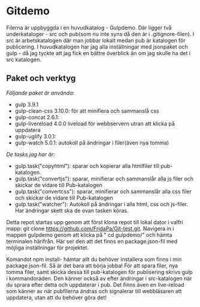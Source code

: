 ﻿# Gitdemo

Filerna är uppbyggda i en huvudkatalog - Gulpdemo. Där ligger två underkataloger - src och pub(som nu inte syns då den är i .gitignore-filen).
I src är arbetskatalogen där man jobbar lokalt medan pub är katalogen för publicering. I huvudkatalogen har jag alla inställningar 
med jsonpaket och gulp - då jag tyckte att jag fick en bättre överblick än om jag skulle ha det i src katalogen. 



## Paket och verktyg

*Följande paket är använda:*
* gulp 3.9.1
* gulp-clean-css 3.10.0: för att minifiera och sammanslå css
* gulp-concat 2.6.1: 
* gulp-livereload 4.0.0 liveload för webbservern utran att klicka på uppdatera
* gulp-uglify 3.0.1: 
* gulp-watch 5.0.1: autokoll på ändringar i filer(även nya tomma)

*De tasks jag har är:*
* gulp.task("copyhtml"): sparar och kopierar alla htmlfiler till pub-katalogen.
* gulp.task("convertjs"): sparar, minifierar och sammanslår alla js filer och skickar de vidare till Pub-katalogen
* gulp.task("convertcss"): sparar, minifierar och sammanslår alla css filer och skickar de vidare till Pub-katalogen
* gulp.task("watcher"): Autokoll på ändringar i alla html, css och js-filer. Har ändringar skett ska de ovan tasken köras.

Detta repot startas upp genom att först klona repot till lokal dator i valfri mapp: git clone https://github.com/FridaPa/Git-test.git. 
Navigera in i mappen gulpdemo genom att klicka på " cd gulpdemo/" och hämta terminalen härifrån. Här ser den att det finns en package.json-fil med möjliga inställningar för projektet.
 
 Komandot npm install-  hämtar allt du behöver installera som finns i min package.json-fil. Så är det bara att börja jobba! För att spara filer, nya tomma filer, samt skicka dessa till pub-katalogen för publisering skrivs gulp i kommandoraden.
 Den känner också av efter ändringar i src-katalogen när du sprara efter detta och uppdaterar i pub. Det finns även en live-reload som känner av när pubfilerna ändras och signalerar till webbläsaren att uppdatera, utan att du behöver göra det!



